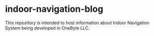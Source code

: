# indoor-navigation-blog
This repository is intended to host information about Indoor Navigation System being developed in OneByte LLC.
